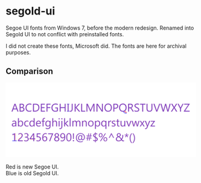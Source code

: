 # segold-ui
Segoe UI fonts from Windows 7, before the modern redesign. Renamed into Segold UI to not conflict with preinstalled fonts.

I did not create these fonts, Microsoft did. The fonts are here for archival purposes.

## Comparison

![](https://github.com/kijeEnki/segold-ui/blob/main/segold%20comparison.png)

Red is new Segoe UI. \
Blue is old Segold UI.
